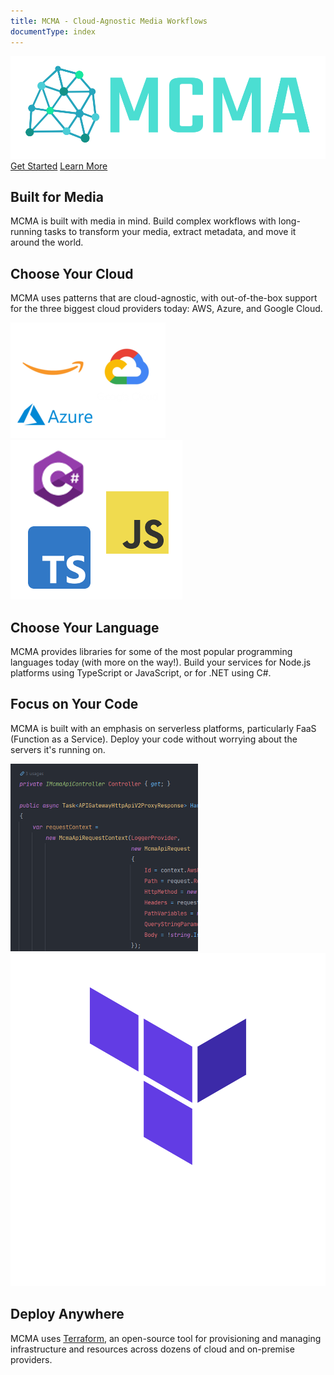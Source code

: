 ```yaml
---
title: MCMA - Cloud-Agnostic Media Workflows
documentType: index
---
```

<main>
  <div class="hero">
    <div class="hero-background"></div>
    <div class="hero-overlay">
      <img class="hero-logo" src="images/mcma_logo_large.png">
      <div class="hero-actions">
        <a type="button" class="btn btn-primary" href="/tutorials/intro.html">Get Started</a>
        <a type="button" class="btn btn-secondary" href="/concepts/intro.html">Learn More</a>
      </div>
    </div>
  </div>
  <div class="summary-bullets">
    <div class="summary-bullet media-workflows">
      <i class="glyphicon glyphicon-film"></i>
      <section class="right">
        <h2>Built for Media</h2>
        <p>MCMA is built with media in mind. Build complex workflows with long-running tasks to transform your media, extract metadata, and move it around the world.</p>
      </section>
    </div>
    <div class="summary-bullet cloud-agnostic">
      <section class="left">
        <h2>Choose Your Cloud</h2>
        <p>MCMA uses patterns that are cloud-agnostic, with out-of-the-box support for the three biggest cloud providers today: AWS, Azure, and Google Cloud.</p>
      </section>
      <img src="images/cloud-providers/all.png"/>
    </div>
    <div class="summary-bullet multi-language">
      <img src="images/languages/all.png"/>
      <section class="right">
        <h2>Choose Your Language</h2>
        <p>MCMA provides libraries for some of the most popular programming languages today (with more on the way!). Build your services for Node.js platforms using TypeScript or JavaScript, or for .NET using C#.</p>
      </section>
    </div>
    <div class="summary-bullet serverless">
      <section class="left">
        <h2>Focus on Your Code</h2>
        <p>MCMA is built with an emphasis on serverless platforms, particularly FaaS (Function as a Service). Deploy your code without worrying about the servers it's running on.</p>
      </section>
      <img src="images/code-snippet.png"/>
    </div>
    <div class="summary-bullet terraform">
      <img src="images/terraform.png"/>
      <section class="right">
        <h2>Deploy Anywhere</h2>
        <p>MCMA uses <a href="https://terraform.io">Terraform</a>, an open-source tool for provisioning and managing infrastructure and resources across dozens of cloud and on-premise providers.</p>
      </section>
    </div>
  </div>
</main>